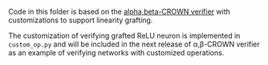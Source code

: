 Code in this folder is based on the [alpha,beta-CROWN verifier](https://github.com/huanzhang12/alpha-beta-CROWN) with customizations to support linearity grafting.

The customization of verifying grafted ReLU neuron is implemented in `custom_op.py` and will be included in the next release of α,β-CROWN verifier as an example of verifying networks with customized operations.
